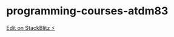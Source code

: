 # programming-courses-atdm83

[Edit on StackBlitz ⚡️](https://stackblitz.com/edit/programming-courses-atdm83)